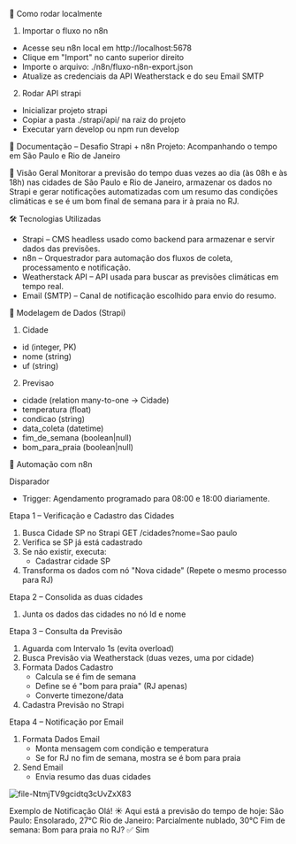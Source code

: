 🔁 Como rodar localmente

1. Importar o fluxo no n8n
* Acesse seu n8n local em http://localhost:5678
* Clique em "Import" no canto superior direito
* Importe o arquivo:
./n8n/fluxo-n8n-export.json
* Atualize as credenciais da API Weatherstack e do seu Email SMTP

2. Rodar API strapi
* Inicializar projeto strapi
* Copiar a pasta ./strapi/api/ na raiz do projeto
* Executar yarn develop ou npm run develop

📘 Documentação – Desafio Strapi + n8n
Projeto: Acompanhando o tempo em São Paulo e Rio de Janeiro

🧠 Visão Geral
Monitorar a previsão do tempo duas vezes ao dia (às 08h e às 18h) nas cidades de São Paulo e Rio de Janeiro, armazenar os dados no Strapi e gerar notificações automatizadas com um resumo das condições climáticas e se é um bom final de semana para ir à praia no RJ.

🛠️ Tecnologias Utilizadas
* Strapi – CMS headless usado como backend para armazenar e servir dados das previsões.
* n8n – Orquestrador para automação dos fluxos de coleta, processamento e notificação.
* Weatherstack API – API usada para buscar as previsões climáticas em tempo real.
* Email (SMTP) – Canal de notificação escolhido para envio do resumo.

🧱 Modelagem de Dados (Strapi)

1. Cidade
* id (integer, PK)
* nome (string)
* uf (string)
  
2. Previsao
* cidade (relation many-to-one → Cidade)
* temperatura (float)
* condicao (string)
* data_coleta (datetime)
* fim_de_semana (boolean|null)
* bom_para_praia (boolean|null)

🔄 Automação com n8n

Disparador
* Trigger: Agendamento programado para 08:00 e 18:00 diariamente.

Etapa 1 – Verificação e Cadastro das Cidades
1. Busca Cidade SP no Strapi GET /cidades?nome=Sao paulo
2. Verifica se SP já está cadastrado
3. Se não existir, executa:
    * Cadastrar cidade SP
4. Transforma os dados com nó "Nova cidade"
(Repete o mesmo processo para RJ)

Etapa 2 – Consolida as duas cidades
1. Junta os dados das cidades no nó Id e nome
   
Etapa 3 – Consulta da Previsão
1. Aguarda com Intervalo 1s (evita overload)
2. Busca Previsão via Weatherstack (duas vezes, uma por cidade)
3. Formata Dados Cadastro
    * Calcula se é fim de semana
    * Define se é "bom para praia" (RJ apenas)
    * Converte timezone/data
4. Cadastra Previsão no Strapi

Etapa 4 – Notificação por Email
1. Formata Dados Email
    * Monta mensagem com condição e temperatura
    * Se for RJ no fim de semana, mostra se é bom para praia
2. Send Email
    * Envia resumo das duas cidades

![file-NtmjTV9gcidtq3cUvZxX83](https://github.com/user-attachments/assets/38e64657-4a52-4c18-8437-16cd5c47803b)

Exemplo de Notificação
Olá! ☀️ Aqui está a previsão do tempo de hoje: São Paulo: Ensolarado, 27°C Rio de Janeiro: Parcialmente nublado, 30°C
Fim de semana: Bom para praia no RJ? ✅ Sim
